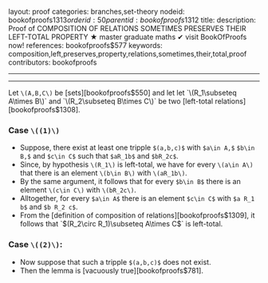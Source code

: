 layout: proof
categories: branches,set-theory
nodeid: bookofproofs$1313
orderid: 50
parentid: bookofproofs$1312
title: 
description:  Proof of COMPOSITION OF RELATIONS SOMETIMES PRESERVES THEIR LEFT-TOTAL PROPERTY &#9733; master graduate maths &#10004; visit BookOfProofs now!
references: bookofproofs$577
keywords: composition,left,preserves,property,relations,sometimes,their,total,proof
contributors: bookofproofs

---


---

Let `\(A,B,C\)` be [sets][bookofproofs$550] and let let `\(R_1\subseteq A\times B\)` and `\(R_2\subseteq B\times C\)` be two [left-total relations][bookofproofs$1308].
### Case `\((1)\)`
 
* Suppose, there exist at least one tripple `$(a,b,c)$` with `$a\in A,$` `$b\in B,$` and `$c\in C$` such that `$aR_1b$` and `$bR_2c$`.
* Since, by hypothesis `\(R_1\)` is left-total, we have for every `\(a\in A\)` that there is an element `\(b\in B\)` with `\(aR_1b\)`. 
* By the same argument, it follows that for every `$b\in B$` there is an element `\(c\in C\)` with `\(bR_2c\)`. 
* Alltogether, for every `$a\in A$` there is an element `$c\in C$` with `$a R_1 b$` and `$b R_2 c$`.
* From the [definition of composition of relations][bookofproofs$1309], it follows that `$(R_2\circ R_1)\subseteq A\times C$` is left-total.

### Case `\((2)\)`: 

* Now suppose that such a tripple `$(a,b,c)$` does not exist.
* Then the lemma is [vacuously true][bookofproofs$781].
